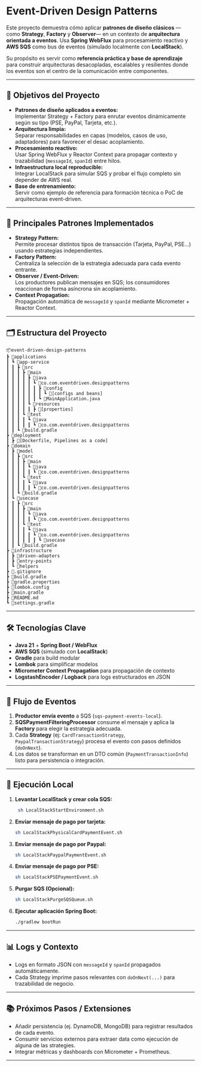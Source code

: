 # Event-Driven Design Patterns

Este proyecto demuestra cómo aplicar **patrones de diseño clásicos** —como **Strategy**, **Factory** y **Observer**— en un contexto de **arquitectura orientada a eventos**. Usa **Spring WebFlux** para procesamiento reactivo y **AWS SQS** como bus de eventos (simulado localmente con **LocalStack**).

Su propósito es servir como **referencia práctica y base de aprendizaje** para construir arquitecturas desacopladas, escalables y resilientes donde los eventos son el centro de la comunicación entre componentes.

---

## 🚀 Objetivos del Proyecto

- **Patrones de diseño aplicados a eventos:**  
  Implementar Strategy + Factory para enrutar eventos dinámicamente según su tipo (PSE, PayPal, Tarjeta, etc.).
- **Arquitectura limpia:**  
  Separar responsabilidades en capas (modelos, casos de uso, adaptadores) para favorecer el desac acoplamiento.
- **Procesamiento reactivo:**  
  Usar Spring WebFlux y Reactor Context para propagar contexto y trazabilidad (`messageId`, `spanId`) entre hilos.
- **Infraestructura local reproducible:**  
  Integrar LocalStack para simular SQS y probar el flujo completo sin depender de AWS real.
- **Base de entrenamiento:**  
  Servir como ejemplo de referencia para formación técnica o PoC de arquitecturas event-driven.

---

## 🧩 Principales Patrones Implementados

- **Strategy Pattern:**  
  Permite procesar distintos tipos de transacción (Tarjeta, PayPal, PSE…) usando estrategias independientes.
- **Factory Pattern:**  
  Centraliza la selección de la estrategia adecuada para cada evento entrante.
- **Observer / Event-Driven:**  
  Los productores publican mensajes en SQS; los consumidores reaccionan de forma asíncrona sin acoplamiento.
- **Context Propagation:**  
  Propagación automática de `messageId` y `spanId` mediante Micrometer + Reactor Context.

---

## 🗂️ Estructura del Proyecto

```
📦event-driven-design-patterns
┣ 📂applications
┃ ┗ 📂app-service
┃ ┃ ┣ 📂src
┃ ┃ ┃ ┣ 📂main
┃ ┃ ┃ ┃ ┣ 📂java
┃ ┃ ┃ ┃ ┃ ┗ 📂co.com.eventdriven.designpatterns
┃ ┃ ┃ ┃ ┃ ┃ ┣ 📂config
┃ ┃ ┃ ┃ ┃ ┃ ┃ ┗ 📜[configs and beans]
┃ ┃ ┃ ┃ ┃ ┃ ┗ 📜MainApplication.java
┃ ┃ ┃ ┃ ┗ 📂resources
┃ ┃ ┃ ┃ ┃ ┣ 📜[properties]
┃ ┃ ┃ ┗ 📂test
┃ ┃ ┃ ┃ ┗ 📂java
┃ ┃ ┃ ┃ ┃ ┗ 📂co.com.eventdriven.designpatterns
┃ ┃ ┗ 📜build.gradle
┣ 📂deployment
┃ ┣ 📜[Dockerfile, Pipelines as a code]
┣ 📂domain
┃ ┣ 📂model
┃ ┃ ┣ 📂src
┃ ┃ ┃ ┣ 📂main
┃ ┃ ┃ ┃ ┗ 📂java
┃ ┃ ┃ ┃ ┃ ┗ 📂co.com.eventdriven.designpatterns
┃ ┃ ┃ ┗ 📂test
┃ ┃ ┃ ┃ ┗ 📂java
┃ ┃ ┃ ┃ ┃ ┗ 📂co.com.eventdriven.designpatterns
┃ ┃ ┗ 📜build.gradle
┃ ┗ 📂usecase
┃ ┃ ┣ 📂src
┃ ┃ ┃ ┣ 📂main
┃ ┃ ┃ ┃ ┗ 📂java
┃ ┃ ┃ ┃ ┃ ┗ 📂co.com.eventdriven.designpatterns
┃ ┃ ┃ ┗ 📂test
┃ ┃ ┃ ┃ ┗ 📂java
┃ ┃ ┃ ┃ ┃ ┗ 📂co.com.eventdriven.designpatterns
┃ ┃ ┃ ┃ ┃ ┃ ┗ 📂usecase
┃ ┃ ┗ 📜build.gradle
┣ 📂infrastructure
┃ ┣ 📂driven-adapters
┃ ┣ 📂entry-points
┃ ┗ 📂helpers
┣ 📜.gitignore
┣ 📜build.gradle
┣ 📜gradle.properties
┣ 📜lombok.config
┣ 📜main.gradle
┣ 📜README.md
┗ 📜settings.gradle
```

---

## 🛠️ Tecnologías Clave

- **Java 21** + **Spring Boot / WebFlux**
- **AWS SQS** (simulado con **LocalStack**)
- **Gradle** para build modular
- **Lombok** para simplificar modelos
- **Micrometer Context Propagation** para propagación de contexto
- **LogstashEncoder / Logback** para logs estructurados en JSON

---

## 🔄 Flujo de Eventos

1. **Productor envía evento** a SQS (`sqs-payment-events-local`).
2. **SQSPaymentFilteringProcessor** consume el mensaje y aplica la **Factory** para elegir la estrategia adecuada.
3. Cada **Strategy** (ej: `CardTransactionStrategy`, `PaypalTransactionStrategy`) procesa el evento con pasos definidos (`doOnNext`).
4. Los datos se transforman en un DTO común (`PaymentTransactionInfo`) listo para persistencia o integración.

---

## 🧪 Ejecución Local

1. **Levantar LocalStack y crear cola SQS:**
   ```bash
    sh LocalStackStartEnvironment.sh
   ```

2. **Enviar mensaje de pago por tarjeta:**
   ```bash
   sh LocalStackPhysicalCardPaymentEvent.sh
   ```

3. **Enviar mensaje de pago por Paypal:**
   ```bash
   sh LocalStackPaypalPaymentEvent.sh
   ```

4. **Enviar mensaje de pago por PSE:**
   ```bash
   sh LocalStackPSEPaymentEvent.sh
   ```

5. **Purgar SQS (Opcional):**
   ```bash
   sh LocalStackPurgeSQSQueue.sh
   ```

6. **Ejecutar aplicación Spring Boot:**
   ```bash
   ./gradlew bootRun
   ```

---

## 📊 Logs y Contexto

- Logs en formato JSON con `messageId` y `spanId` propagados automáticamente.
- Cada Strategy imprime pasos relevantes con `doOnNext(...)` para trazabilidad de negocio.

---

## 📚 Próximos Pasos / Extensiones

- Añadir persistencia (ej. DynamoDB, MongoDB) para registrar resultados de cada evento.
- Consumir servicios externos para extraer data como ejecución de alguna de las strategies.
- Integrar métricas y dashboards con Micrometer + Prometheus.

---
